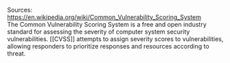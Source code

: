 Sources:
https://en.wikipedia.org/wiki/Common_Vulnerability_Scoring_System
\
The Common Vulnerability Scoring System is a free and open industry standard for assessing the severity of computer system security vulnerabilities. [[CVSS]] attempts to assign severity scores to vulnerabilities, allowing responders to prioritize responses and resources according to threat.
